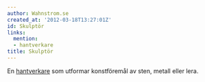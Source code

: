 ```yaml
---
author: Wahnstrom.se
created_at: '2012-03-18T13:27:01Z'
id: Skulptör
links:
  mention:
  - hantverkare
title: Skulptör
---
```


En [hantverkare] som utformar konstföremål av sten, metall eller lera.

  [hantverkare]: hantverkare